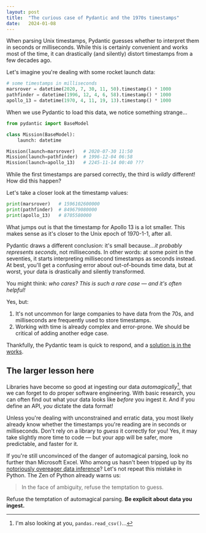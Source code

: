 ```yaml
---
layout: post
title:  "The curious case of Pydantic and the 1970s timestamps"
date:   2024-01-08
---
```


When parsing Unix timestamps, Pydantic
guesses whether to interpret them in seconds or milliseconds.
While this is certainly convenient and works most of the time,
it can drastically (and silently) distort timestamps from a few decades ago.

Let's imagine you're dealing with some rocket launch data:

```python
# some timestamps in milliseconds
marsrover = datetime(2020, 7, 30, 11, 50).timestamp() * 1000
pathfinder = datetime(1996, 12, 4, 6, 58).timestamp() * 1000
apollo_13 = datetime(1970, 4, 11, 19, 13).timestamp() * 1000
```

When we use Pydantic to load this data, we notice something strange...

```python
from pydantic import BaseModel

class Mission(BaseModel):
    launch: datetime

Mission(launch=marsrover)   # 2020-07-30 11:50
Mission(launch=pathfinder)  # 1996-12-04 06:58
Mission(launch=apollo_13)   # 2245-11-14 00:40 ???
```

While the first timestamps are parsed correctly, the third is *wildly* different!
How did this happen?

Let's take a closer look at the timestamp values:

```python
print(marsrover)   # 1596102600000
print(pathfinder)  # 849679080000
print(apollo_13)   # 8705580000
```

What jumps out is that the timestamp for Apollo 13 is a lot smaller.
This makes sense as it's closer to the Unix epoch of 1970-1-1, after all.

Pydantic draws a different conclusion:
it's small because...*it probably represents seconds*, not milliseconds.
In other words: at some point in the seventies, it starts interpreting
millisecond timestamps as seconds instead.
At best, you'll get a confusing error about out-of-bounds time data,
but at worst, your data is drastically and silently transformed.

You might think: *who cares? This is such a rare case — and it's often helpful!*

Yes, but:

1. It's not uncommon for large companies to have data from the 70s,
   and milliseconds are frequently used to store timestamps.
2. Working with time is already complex and error-prone.
   We should be critical of adding another edge case.

Thankfully, the Pydantic team is quick to respond, and a
[solution is in the works](https://github.com/pydantic/pydantic/issues/7940).

## The larger lesson here

Libraries have become so good at ingesting our data *automagically*[^1],
that we can forget to do proper software engineering.
With basic research, you can often find out what your data looks
like *before* you ingest it. And if you define an API, *you* dictate the data format!

Unless you're dealing with unconstrained and erratic data,
you most likely already know whether the timestamps you're reading are in seconds or milliseconds.
Don't rely on a library to *guess* it correctly for you!
Yes, it may take slightly more time to code —
but your app will be safer, more predictable, and faster for it.

If you're still unconvinced of the danger of automagical parsing,
look no further than Microsoft Excel.
Who among us hasn't been tripped up by
its [notoriously overeager data inference](https://www.reddit.com/r/excel/comments/jfir5s/stop_automatically_reformatting_my_data_into/)?
Let's not repeat this mistake in Python.
The Zen of Python already warns us:

> In the face of ambiguity, refuse the temptation to guess.

Refuse the temptation of automagical parsing. **Be explicit about data you ingest.**

[^1]:  I'm also looking at you, `pandas.read_csv()`...
